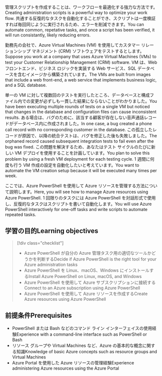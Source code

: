 <span data-ttu-id="555db-101">管理スクリプトを作成することは、ワークフローを最適化する強力な方法です。</span><span class="sxs-lookup"><span data-stu-id="555db-101">Creating administration scripts is a powerful way to optimize your work flow.</span></span> <span data-ttu-id="555db-102">共通する反復的なタスクを自動化することができ、スクリプトは一度検証すれば毎回同じように実行されるため、エラーを削減できます。</span><span class="sxs-lookup"><span data-stu-id="555db-102">You can automate common, repetative tasks, and once a script has been verified, it will run consistantly, likely reducing errors.</span></span>

<span data-ttu-id="555db-103">勤務先の会社で、Azure Virtual Machines (VM) を使用してカスタマー リレーションシップ マネジメント (CRM) ソフトウェアをテストするとします。</span><span class="sxs-lookup"><span data-stu-id="555db-103">Suppose you work at a company that uses Azure Virtual Machines (VMs) to test your Customer Relationship Management (CRM) software.</span></span> <span data-ttu-id="555db-104">VM は、Web フロントエンド、ビジネス ロジックを実装する Web サービス、SQL データベースを含むイメージから構築されています。</span><span class="sxs-lookup"><span data-stu-id="555db-104">The VMs are built from images that include a web front-end, a web service that implements business logic, and a SQL database.</span></span>

<span data-ttu-id="555db-105">単一の VM に対して複数回のテストを実行したところ、データベースと構成ファイル内での変更が必ずしも一貫した結果にならないことがわかりました。</span><span class="sxs-lookup"><span data-stu-id="555db-105">You have been executing multiple rounds of tests on a single VM but noticed that changes in the database and configuration files can cause inconsistent results.</span></span> <span data-ttu-id="555db-106">ある場合は、バグのために、該当する顧客が存在しない音声通話レコードがデータベース内に作成されました。</span><span class="sxs-lookup"><span data-stu-id="555db-106">In one case, a bug created a phone call record with no corresponding customer in the database.</span></span> <span data-ttu-id="555db-107">この孤立したレコードが原因で、以降の統合テストは、バグを修正した後も失敗しました。</span><span class="sxs-lookup"><span data-stu-id="555db-107">The orphaned record caused subsequent integration tests to fail even after the bug was fixed.</span></span> <span data-ttu-id="555db-108">この問題を解決するため、あなたはテスト サイクルのたびに新しい VM デプロイを使用することを計画しています。</span><span class="sxs-lookup"><span data-stu-id="555db-108">You plan to solve this problem by using a fresh VM deployment for each testing cycle.</span></span> <span data-ttu-id="555db-109">1 週間に何度も行う VM 作成の設定を自動化したいと考えています。</span><span class="sxs-lookup"><span data-stu-id="555db-109">You want to automate the VM creation setup because it will be executed many times per week.</span></span> 

<span data-ttu-id="555db-110">ここでは、Azure PowerShell を使用して Azure リソースを管理する方法について説明します。</span><span class="sxs-lookup"><span data-stu-id="555db-110">Here, you will see how to manage Azure resources using Azure PowerShell.</span></span> <span data-ttu-id="555db-111">1 回限りのタスクには Azure PowerShell を対話形式で使用し、反復的なタスクはスクリプトを書いて自動化します。</span><span class="sxs-lookup"><span data-stu-id="555db-111">You will use Azure PowerShell interactively for one-off tasks and write scripts to automate repeated tasks.</span></span> 

## <a name="learning-objectives"></a><span data-ttu-id="555db-112">学習の目的</span><span class="sxs-lookup"><span data-stu-id="555db-112">Learning objectives</span></span>
> [!div class="checklist"]
> * <span data-ttu-id="555db-113">Azure PowerShell が自分の Azure 管理タスク用の適切なツールかどうかを判断する</span><span class="sxs-lookup"><span data-stu-id="555db-113">Decide if Azure PowerShell is the right tool for your Azure administration tasks</span></span>
> * <span data-ttu-id="555db-114">Azure PowerShell を Linux、macOS、Windows にインストールする</span><span class="sxs-lookup"><span data-stu-id="555db-114">Install Azure PowerShell on Linux, macOS, and Windows</span></span>
> * <span data-ttu-id="555db-115">Azure PowerShell を使用して Azure サブスクリプションに接続する</span><span class="sxs-lookup"><span data-stu-id="555db-115">Connect to an Azure subscription using Azure PowerShell</span></span>
> * <span data-ttu-id="555db-116">Azure PowerShell を使用して Azure リソースを作成する</span><span class="sxs-lookup"><span data-stu-id="555db-116">Create Azure resources using Azure PowerShell</span></span>

## <a name="prerequisites"></a><span data-ttu-id="555db-117">前提条件</span><span class="sxs-lookup"><span data-stu-id="555db-117">Prerequisites</span></span>
- <span data-ttu-id="555db-118">PowerShell または Bash などのコマンド ライン インターフェイスの使用経験</span><span class="sxs-lookup"><span data-stu-id="555db-118">Experience with a command-line interface such as PowerShell or Bash</span></span>
- <span data-ttu-id="555db-119">リソース グループや Virtual Machines など、Azure の基本的な概念に関する知識</span><span class="sxs-lookup"><span data-stu-id="555db-119">Knowledge of basic Azure concepts such as resource groups and Virtual Machines</span></span>
- <span data-ttu-id="555db-120">Azure Portal を使用した Azure リソースの管理経験</span><span class="sxs-lookup"><span data-stu-id="555db-120">Experience administering Azure resources using the Azure Portal</span></span>

